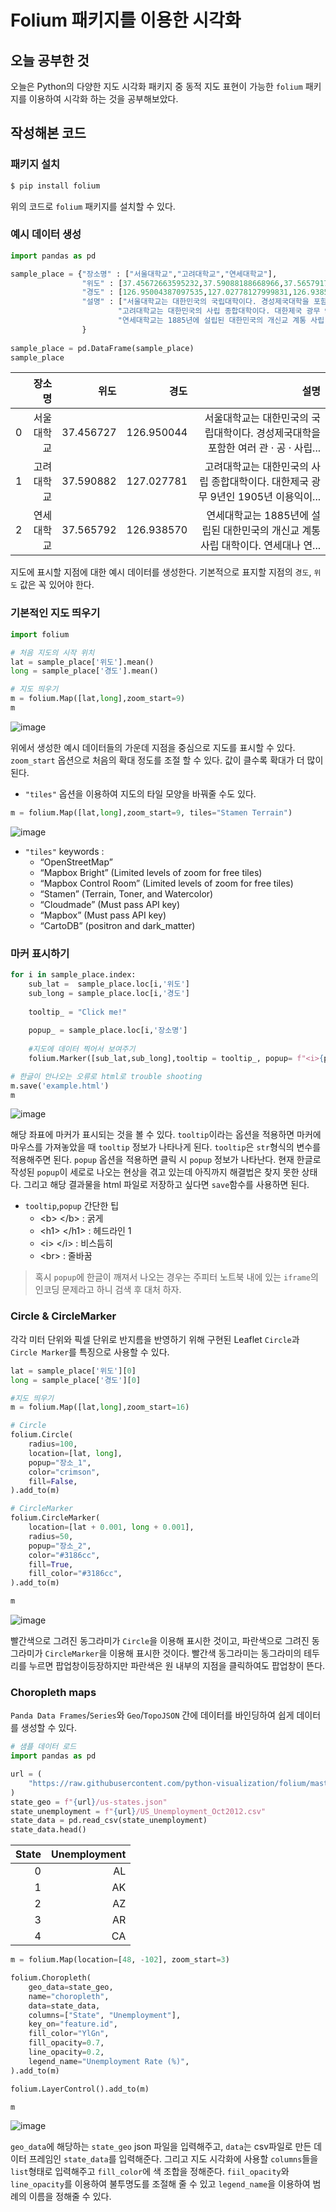 # Folium 패키지를 이용한 시각화 

## 오늘 공부한 것

오늘은 Python의 다양한 지도 시각화 패키지 중 동적 지도 표현이 가능한 ```folium``` 패키지를 이용하여 시각화 하는 것을 공부해보았다. 

## 작성해본 코드

### 패키지 설치
```python
$ pip install folium
```
위의 코드로 ```folium``` 패키지를 설치할 수 있다. 

### 예시 데이터 생성
```python
import pandas as pd

sample_place = {"장소명" : ["서울대학교","고려대학교","연세대학교"],
                "위도" : [37.45672663595232,37.59088188668966,37.565791701693186],
                "경도" : [126.95004387097535,127.02778127999831,126.93856963703428],
                "설명" : ["서울대학교는 대한민국의 국립대학이다. 경성제국대학을 포함한 여러 관 · 공 · 사립 전문학교를 통합하면서 국립 종합 대학인 ‘국립서울대학교’가 설립됐다. 1948년 ‘서울대학교’로 명칭이 바뀌었고, 2011년에는 국립대학법인으로 전환됐다.",
                        "고려대학교는 대한민국의 사립 종합대학이다. 대한제국 광무 9년인 1905년 이용익이 설립한 한국 최초의 근대 고등교육기관 보성전문학교로 출발하였다.",
                        "연세대학교는 1885년에 설립된 대한민국의 개신교 계통 사립 대학이다. 연세대나 연대라는 약칭으로 많이 불린다. 서울특별시 서대문구의 신촌캠퍼스와 강원도 원주시에 위치한 캠퍼스인 미래캠퍼스가 있다."]
                }
                
sample_place = pd.DataFrame(sample_place)
sample_place
```

|   |     장소명 |      위도 |       경도 |                                                                               설명 |
|--:|-----------:|----------:|-----------:|-----------------------------------------------------------------------------------:|
| 0 | 서울대학교 | 37.456727 | 126.950044 | 서울대학교는 대한민국의 국립대학이다. 경성제국대학을 포함한 여러 관 · 공 · 사립... |
| 1 | 고려대학교 | 37.590882 | 127.027781 |  고려대학교는 대한민국의 사립 종합대학이다. 대한제국 광무 9년인 1905년 이용익이... |
| 2 | 연세대학교 | 37.565792 | 126.938570 |  연세대학교는 1885년에 설립된 대한민국의 개신교 계통 사립 대학이다. 연세대나 연... |

지도에 표시할 지점에 대한 예시 데이터를 생성한다. 기본적으로 표지할 지점의 ```경도```, ```위도``` 값은 꼭 있어야 한다. 

### 기본적인 지도 띄우기
```python
import folium

# 처음 지도의 시작 위치
lat = sample_place['위도'].mean()
long = sample_place['경도'].mean()

# 지도 띄우기
m = folium.Map([lat,long],zoom_start=9)
m
```
![image](https://user-images.githubusercontent.com/74973306/113999381-f51f8f00-9894-11eb-9c44-1cc850dcfe9c.png)


위에서 생성한 예시 데이터들의 가운데 지점을 중심으로 지도를 표시할 수 있다. ```zoom_start``` 옵션으로 처음의 확대 정도를 조절 할 수 있다. 값이 클수록 확대가 더 많이 된다.  

- ```"tiles"``` 옵션을 이용하여 지도의 타일 모양을 바꿔줄 수도 있다.

```python
m = folium.Map([lat,long],zoom_start=9, tiles="Stamen Terrain")
```
![image](https://user-images.githubusercontent.com/74973306/114000984-79264680-9896-11eb-9bd0-48ad645147e7.png)


- ```"tiles"``` keywords :
  - “OpenStreetMap”
  - “Mapbox Bright” (Limited levels of zoom for free tiles)
  - “Mapbox Control Room” (Limited levels of zoom for free tiles)
  - “Stamen” (Terrain, Toner, and Watercolor)
  - “Cloudmade” (Must pass API key)
  - “Mapbox” (Must pass API key)
  - “CartoDB” (positron and dark_matter)


### 마커 표시하기
```python 
for i in sample_place.index:
    sub_lat =  sample_place.loc[i,'위도']
    sub_long = sample_place.loc[i,'경도']
    
    tooltip_ = "Click me!"
    
    popup_ = sample_place.loc[i,'장소명']
    
    #지도에 데이터 찍어서 보여주기
    folium.Marker([sub_lat,sub_long],tooltip = tooltip_, popup= f"<i>{popup_}</i>").add_to(m)

# 한글이 안나오는 오류로 html로 trouble shooting 
m.save('example.html')
m
```
![image](https://user-images.githubusercontent.com/74973306/114004459-a58f9200-9899-11eb-9eb3-cbf15db9e394.png)

해당 좌표에 마커가 표시되는 것을 볼 수 있다. ```tooltip```이라는 옵션을 적용하면 마커에 마우스를 가져놓았을 때 ```tooltip``` 정보가 나타나게 된다. ```tooltip```은 ```str```형식의 변수를 적용해주면 된다. ```popup``` 옵션을 적용하면 클릭 시 ```popup``` 정보가 나타난다. 현재 한글로 작성된 ```popup```이 세로로 나오는 현상을 겪고 있는데 아직까지 해결법은 찾지 못한 상태다. 그리고 해당 결과물을 html 파일로 저장하고 싶다면 ```save```함수를 사용하면 된다. 

- ```tooltip```,```popup``` 간단한 팁 
  - \<b\> \</b\> : 굵게 
  - \<h1\> \</h1\> : 헤드라인 1
  - \<i\> \</i\> : 비스듬히 
  - \<br\> : 줄바꿈

> 혹시 ```popup```에 한글이 깨져서 나오는 경우는 주피터 노트북 내에 있는 ```iframe```의 인코딩 문제라고 하니 검색 후 대처 하자.

### Circle & CircleMarker
각각 미터 단위와 픽셀 단위로 반지름을 반영하기 위해 구현된 Leaflet ```Circle```과  ```Circle Marker```를 특징으로 사용할 수 있다.

```python
lat = sample_place['위도'][0]
long = sample_place['경도'][0]

#지도 띄우기
m = folium.Map([lat,long],zoom_start=16)

# Circle
folium.Circle(
    radius=100,
    location=[lat, long],
    popup="장소_1",
    color="crimson",
    fill=False,
).add_to(m)

# CircleMarker
folium.CircleMarker(
    location=[lat + 0.001, long + 0.001],
    radius=50,
    popup="장소_2",
    color="#3186cc",
    fill=True,
    fill_color="#3186cc",
).add_to(m)

m
```

![image](https://user-images.githubusercontent.com/74973306/114011331-1043cc00-98a0-11eb-8956-bf71bd099036.png)

빨간색으로 그려진 동그라미가 ```Circle```을 이용해 표시한 것이고, 파란색으로 그려진 동그라미가 ```CircleMarker```을 이용해 표시한 것이다. 빨간색 동그라미는 동그라미의 테두리를 누르면 팝업창이등장하지만 파란색은 원 내부의 지점을 클릭하여도 팝업창이 뜬다.


### Choropleth maps
```Panda Data Frames```/```Series```와 ```Geo```/```TopoJSON```  간에 데이터를 바인딩하여 쉽게 데이터를 생성할 수 있다.

```python
# 샘플 데이터 로드
import pandas as pd

url = (
    "https://raw.githubusercontent.com/python-visualization/folium/master/examples/data"
)
state_geo = f"{url}/us-states.json"
state_unemployment = f"{url}/US_Unemployment_Oct2012.csv"
state_data = pd.read_csv(state_unemployment)
state_data.head()
```
| State | Unemployment |
|------:|-------------:|
|   0   |           AL |
|   1   |           AK |
|   2   |           AZ |
|   3   |           AR |
|   4   |           CA |

```python
m = folium.Map(location=[48, -102], zoom_start=3)

folium.Choropleth(
    geo_data=state_geo,
    name="choropleth",
    data=state_data,
    columns=["State", "Unemployment"],
    key_on="feature.id",
    fill_color="YlGn",
    fill_opacity=0.7,
    line_opacity=0.2,
    legend_name="Unemployment Rate (%)",
).add_to(m)

folium.LayerControl().add_to(m)

m
```
![image](https://user-images.githubusercontent.com/74973306/114009013-be9a4200-989d-11eb-8d1a-1ce97300c084.png)

```geo_data```에 해당하는 ```state_geo``` json 파일을 입력해주고, ```data```는 csv파일로 만든 데이터 프레임인 ```state_data```를 입력해준다. 그리고 지도 시각화에 사용할 ```columns```들을 ```list```형태로 입력해주고 ```fill_color```에 색 조합을 정해준다. ```fiil_opacity```와 ```line_opacity```를 이용하여 불투명도를 조절해 줄 수 있고 ```legend_name```을 이용하여 범례의 이름을 정해줄 수 있다.


